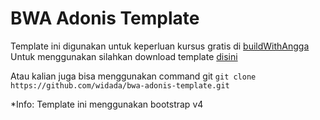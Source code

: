 # BWA Adonis Template
Template ini digunakan untuk keperluan kursus gratis di [buildWithAngga](https://buildwithangga.com)
Untuk menggunakan silahkan download template [disini](https://github.com/widada/bwa-adonis-template/archive/master.zip) 

Atau kalian juga bisa menggunakan command git
`git clone https://github.com/widada/bwa-adonis-template.git` 

*Info: Template ini menggunakan bootstrap v4
